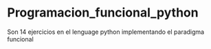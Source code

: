 # Programacion_funcional_python
Son 14 ejercicios en el lenguage python implementando el paradigma funcional 
